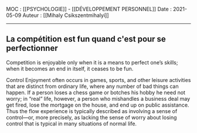 MOC : [[PSYCHOLOGIE]] - [[DÉVELOPPEMENT PERSONNEL]]
Date : 2021-05-09
Auteur : [[Mihaly Csikszentmihalyi]]
***

## La compétition est fun quand c'est pour se perfectionner
Competition is enjoyable only when it is a means to perfect one’s skills; when it becomes an end in itself, it ceases to be fun.

Control Enjoyment often occurs in games, sports, and other leisure activities that are distinct from ordinary life, where any number of bad things can happen. If a person loses a chess game or botches his hobby he need not worry; in “real” life, however, a person who mishandles a business deal may get fired, lose the mortgage on the house, and end up on public assistance. Thus the flow experience is typically described as involving a sense of control—or, more precisely, as lacking the sense of worry about losing control that is typical in many situations of normal life.